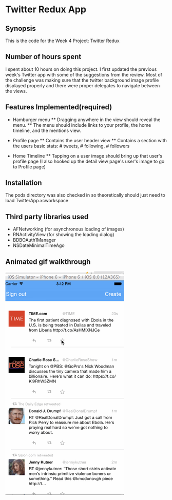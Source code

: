 
Twitter Redux App
================
## Synopsis

This is the code for the Week 4 Project: Twitter Redux

## Number of hours spent

I spent about 10 hours on doing this project. I first updated the previous week's Twitter app with some of the suggestions from the review. Most of the challenge was making sure that 
the twitter background image profile displayed properly and there were proper delegates to navigate between the views.

## Features Implemented(required)

* Hamburger menu
** Dragging anywhere in the view should reveal the menu.
** The menu should include links to your profile, the home timeline, and the mentions view.

* Profile page
** Contains the user header view
** Contains a section with the users basic stats: # tweets, # following, # followers

* Home Timeline
** Tapping on a user image should bring up that user's profile page (I also hooked up the detail view page's user's image to go to Profile page)


## Installation
The pods directory was also checked in so theoretically should just need to load TwitterApp.xcworkspace

## Third party libraries used

* AFNetworking (for asynchronous loading of images)
* RNActivityView (for showing the loading dialog)
* BDBOAuth1Manager
* NSDateMinimalTimeAgo


## Animated gif walkthrough
![Video Walkthrough](walkThrough.gif)
